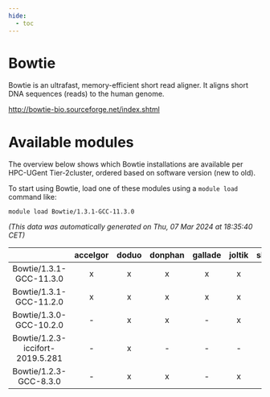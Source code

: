 ```yaml
---
hide:
  - toc
---
```


Bowtie
======


Bowtie is an ultrafast, memory-efficient short read aligner. It aligns short DNA sequences (reads) to the human genome.

http://bowtie-bio.sourceforge.net/index.shtml
# Available modules


The overview below shows which Bowtie installations are available per HPC-UGent Tier-2cluster, ordered based on software version (new to old).

To start using Bowtie, load one of these modules using a `module load` command like:

```shell
module load Bowtie/1.3.1-GCC-11.3.0
```

*(This data was automatically generated on Thu, 07 Mar 2024 at 18:35:40 CET)*  

| |accelgor|doduo|donphan|gallade|joltik|skitty|
| :---: | :---: | :---: | :---: | :---: | :---: | :---: |
|Bowtie/1.3.1-GCC-11.3.0|x|x|x|x|x|x|
|Bowtie/1.3.1-GCC-11.2.0|x|x|x|x|x|x|
|Bowtie/1.3.0-GCC-10.2.0|-|x|x|-|x|-|
|Bowtie/1.2.3-iccifort-2019.5.281|-|x|-|-|-|-|
|Bowtie/1.2.3-GCC-8.3.0|-|x|x|-|x|x|
